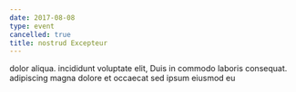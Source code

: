 ```yaml
---
date: 2017-08-08
type: event
cancelled: true
title: nostrud Excepteur
---
```

dolor aliqua. incididunt voluptate elit, Duis in commodo laboris consequat. adipiscing magna dolore et occaecat sed ipsum eiusmod eu